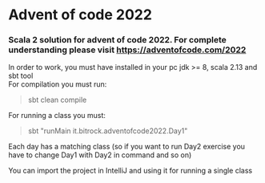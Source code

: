 # Advent of code 2022  
### Scala 2 solution for advent of code 2022. For complete understanding please visit https://adventofcode.com/2022

In order to work, you must have installed in your pc jdk >= 8, scala 2.13 and sbt tool  
For compilation you must run:
> sbt clean compile

For running a class you must:
> sbt "runMain it.bitrock.adventofcode2022.Day1"  

Each day has a matching class (so if you want to run Day2 exercise you have to change Day1 with Day2 
in command and so on)

You can import the project in IntelliJ and using it for running a single class
